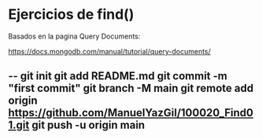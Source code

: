 # Ejercicios de find()
Basados en la pagina Query Documents:

https://docs.mongodb.com/manual/tutorial/query-documents/


--
git init
git add README.md
git commit -m "first commit"
git branch -M main
git remote add origin https://github.com/ManuelYazGil/100020_Find01.git
git push -u origin main
--